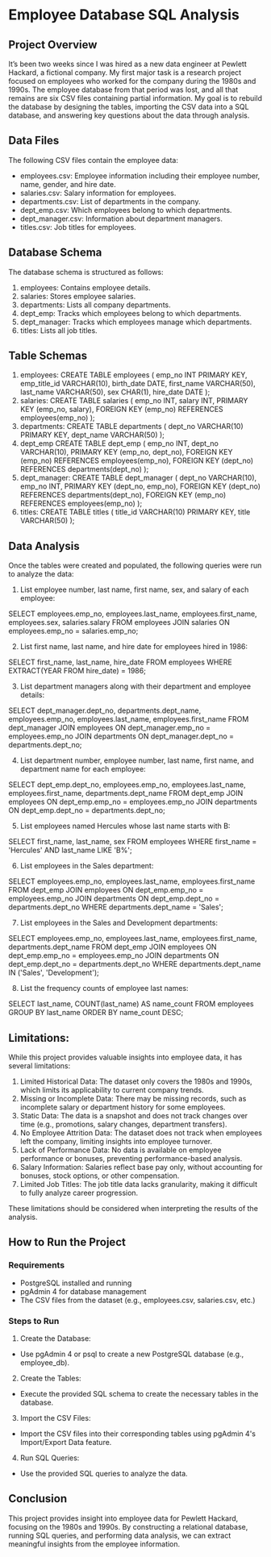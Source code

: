 # Employee Database SQL Analysis

## Project Overview
It’s been two weeks since I was hired as a new data engineer at Pewlett Hackard, a fictional company. My first major task is a research project focused on employees who worked for the company during the 1980s and 1990s. The employee database from that period was lost, and all that remains are six CSV files containing partial information. My goal is to rebuild the database by designing the tables, importing the CSV data into a SQL database, and answering key questions about the data through analysis.

## Data Files
The following CSV files contain the employee data:
 - employees.csv: Employee information including their employee number, name, gender, and hire date.
 - salaries.csv: Salary information for employees.
 - departments.csv: List of departments in the company.
 - dept_emp.csv: Which employees belong to which departments.
 - dept_manager.csv: Information about department managers.
 - titles.csv: Job titles for employees.

## Database Schema
The database schema is structured as follows:
 1. employees: Contains employee details.
 2. salaries: Stores employee salaries.
 3. departments: Lists all company departments.
 4. dept_emp: Tracks which employees belong to which departments.
 5. dept_manager: Tracks which employees manage which departments.
 6. titles: Lists all job titles.

## Table Schemas
1. employees:
   CREATE TABLE employees (
    emp_no INT PRIMARY KEY,
    emp_title_id VARCHAR(10),
    birth_date DATE,
    first_name VARCHAR(50),
    last_name VARCHAR(50),
    sex CHAR(1),
    hire_date DATE
);
2. salaries:
   CREATE TABLE salaries (
    emp_no INT,
    salary INT,
    PRIMARY KEY (emp_no, salary),
    FOREIGN KEY (emp_no) REFERENCES employees(emp_no)
);
3. departments:
   CREATE TABLE departments (
    dept_no VARCHAR(10) PRIMARY KEY,
    dept_name VARCHAR(50)
);
4. dept_emp
   CREATE TABLE dept_emp (
    emp_no INT,
    dept_no VARCHAR(10),
    PRIMARY KEY (emp_no, dept_no),
    FOREIGN KEY (emp_no) REFERENCES employees(emp_no),
    FOREIGN KEY (dept_no) REFERENCES departments(dept_no)
);
5. dept_manager:
   CREATE TABLE dept_manager (
    dept_no VARCHAR(10),
    emp_no INT,
    PRIMARY KEY (dept_no, emp_no),
    FOREIGN KEY (dept_no) REFERENCES departments(dept_no),
    FOREIGN KEY (emp_no) REFERENCES employees(emp_no)
);
6. titles:
   CREATE TABLE titles (
    title_id VARCHAR(10) PRIMARY KEY,
    title VARCHAR(50)
);

## Data Analysis
Once the tables were created and populated, the following queries were run to analyze the data:

1. List employee number, last name, first name, sex, and salary of each employee:

SELECT employees.emp_no, employees.last_name, employees.first_name, employees.sex, salaries.salary
FROM employees
JOIN salaries ON employees.emp_no = salaries.emp_no;

2. List first name, last name, and hire date for employees hired in 1986:

SELECT first_name, last_name, hire_date
FROM employees
WHERE EXTRACT(YEAR FROM hire_date) = 1986;

3. List department managers along with their department and employee details:

SELECT dept_manager.dept_no, departments.dept_name, employees.emp_no, employees.last_name, employees.first_name
FROM dept_manager
JOIN employees ON dept_manager.emp_no = employees.emp_no
JOIN departments ON dept_manager.dept_no = departments.dept_no;

4. List department number, employee number, last name, first name, and department name for each employee:

SELECT dept_emp.dept_no, employees.emp_no, employees.last_name, employees.first_name, departments.dept_name
FROM dept_emp
JOIN employees ON dept_emp.emp_no = employees.emp_no
JOIN departments ON dept_emp.dept_no = departments.dept_no;

5. List employees named Hercules whose last name starts with B:

SELECT first_name, last_name, sex
FROM employees
WHERE first_name = 'Hercules' AND last_name LIKE 'B%';

6. List employees in the Sales department:

SELECT employees.emp_no, employees.last_name, employees.first_name
FROM dept_emp
JOIN employees ON dept_emp.emp_no = employees.emp_no
JOIN departments ON dept_emp.dept_no = departments.dept_no
WHERE departments.dept_name = 'Sales';

7. List employees in the Sales and Development departments:

SELECT employees.emp_no, employees.last_name, employees.first_name, departments.dept_name
FROM dept_emp
JOIN employees ON dept_emp.emp_no = employees.emp_no
JOIN departments ON dept_emp.dept_no = departments.dept_no
WHERE departments.dept_name IN ('Sales', 'Development');

8. List the frequency counts of employee last names:

SELECT last_name, COUNT(last_name) AS name_count
FROM employees
GROUP BY last_name
ORDER BY name_count DESC;

## Limitations:
While this project provides valuable insights into employee data, it has several limitations:

1. Limited Historical Data: The dataset only covers the 1980s and 1990s, which limits its applicability to current company trends.
2. Missing or Incomplete Data: There may be missing records, such as incomplete salary or department history for some employees.
3. Static Data: The data is a snapshot and does not track changes over time (e.g., promotions, salary changes, department transfers).
4. No Employee Attrition Data: The dataset does not track when employees left the company, limiting insights into employee turnover.
5. Lack of Performance Data: No data is available on employee performance or bonuses, preventing performance-based analysis.
6. Salary Information: Salaries reflect base pay only, without accounting for bonuses, stock options, or other compensation.
7. Limited Job Titles: The job title data lacks granularity, making it difficult to fully analyze career progression.
  
These limitations should be considered when interpreting the results of the analysis.

## How to Run the Project
### Requirements
- PostgreSQL installed and running
- pgAdmin 4 for database management
- The CSV files from the dataset (e.g., employees.csv, salaries.csv, etc.)

### Steps to Run
1. Create the Database:
  - Use pgAdmin 4 or psql to create a new PostgreSQL database (e.g., employee_db).
2. Create the Tables:
  - Execute the provided SQL schema to create the necessary tables in the database.
3. Import the CSV Files:
  - Import the CSV files into their corresponding tables using pgAdmin 4's Import/Export Data feature.
4. Run SQL Queries:
  - Use the provided SQL queries to analyze the data.

## Conclusion
This project provides insight into employee data for Pewlett Hackard, focusing on the 1980s and 1990s. By constructing a relational database, running SQL queries, and performing data analysis, we can extract meaningful insights from the employee information.

